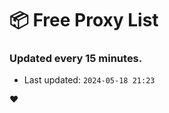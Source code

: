 # :package: Free Proxy List
### Updated every 15 minutes.

- Last updated: `2024-05-18 21:23`

:heart:
